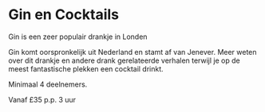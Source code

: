 # Gin en Cocktails

<span class="lead">Gin is een zeer populair drankje in Londen</span>

Gin komt oorspronkelijk uit Nederland en stamt af van Jenever. Meer weten over
dit drankje en andere drank gerelateerde verhalen terwijl je op de meest
fantastische plekken een cocktail drinkt.

Minimaal 4 deelnemers.

Vanaf <span class="price">£35 p.p. </span><span class="duration">3 uur</span>
